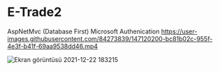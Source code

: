 # E-Trade2
AspNetMvc (Database First)
Microsoft Authenication
https://user-images.githubusercontent.com/84273839/147120200-bc81b02c-955f-4e3f-b41f-69aa9538dd46.mp4

![Ekran görüntüsü 2021-12-22 183215](https://user-images.githubusercontent.com/84273839/147120209-3c0028c3-94a5-434c-9ca4-6c9b1016d5f0.png)
